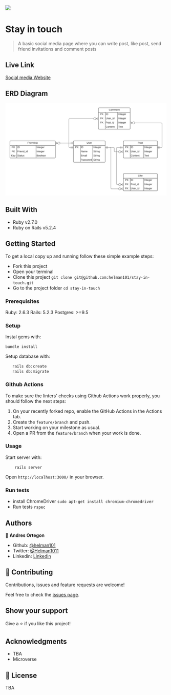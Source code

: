 ![](https://img.shields.io/badge/Microverse-blueviolet)

# Stay in touch

> A basic social media page where you can write post, like post, send friend invitations and comment posts

## Live Link

[Social media Website](https://peaceful-harbor-57366.herokuapp.com/users/sign_in)

## ERD Diagram

![screenshot](./docs/ERDdiagram2.png)

## Built With

- Ruby v2.7.0
- Ruby on Rails v5.2.4

## Getting Started

To get a local copy up and running follow these simple example steps:
- Fork this project
- Open your terminal
- Clone this project `git clone git@github.com:helman101/stay-in-touch.git`
- Go to the project folder `cd stay-in-touch`

### Prerequisites

Ruby: 2.6.3
Rails: 5.2.3
Postgres: >=9.5

### Setup

Instal gems with:

```
bundle install
```

Setup database with:

```
   rails db:create
   rails db:migrate
```

### Github Actions

To make sure the linters' checks using Github Actions work properly, you should follow the next steps:

1. On your recently forked repo, enable the GitHub Actions in the Actions tab.
2. Create the `feature/branch` and push.
3. Start working on your milestone as usual.
4. Open a PR from the `feature/branch` when your work is done.


### Usage

Start server with:

```
    rails server
```

Open `http://localhost:3000/` in your browser.

### Run tests

- install ChromeDriver `sudo apt-get install chromium-chromedriver`
- Run tests `rspec`


## Authors

👤 **Andres Ortegon**

- Github: [@helman101](https://github.com/helman101)
- Twitter: [@Helman1011](https://twitter.com/Helman1011)
- Linkedin: [Linkedin](https://www.linkedin.com/in/helman101/)

## 🤝 Contributing

Contributions, issues and feature requests are welcome!

Feel free to check the [issues page](issues/).

## Show your support

Give a ⭐️ if you like this project!

## Acknowledgments

- TBA
- Microverse

## 📝 License

TBA



